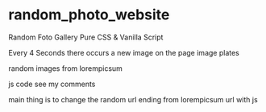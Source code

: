 # random_photo_website

Random Foto Gallery
Pure CSS & Vanilla Script


Every 4 Seconds there occurs a new image
on the page image plates

random images from lorempicsum

js code see my comments

main thing is to change the random url ending from lorempicsum url with js
